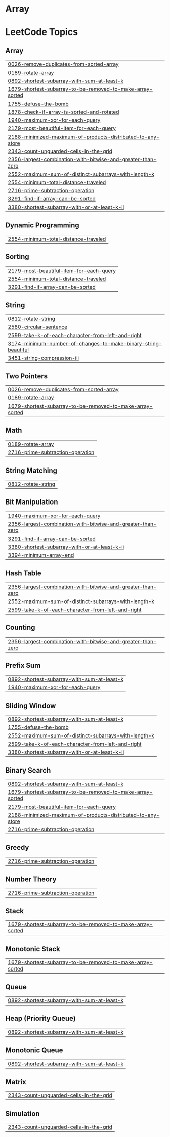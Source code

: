 # Array

<!---LeetCode Topics Start-->
# LeetCode Topics
## Array
|  |
| ------- |
| [0026-remove-duplicates-from-sorted-array](https://github.com/Latasharma26/Array/tree/master/0026-remove-duplicates-from-sorted-array) |
| [0189-rotate-array](https://github.com/Latasharma26/Array/tree/master/0189-rotate-array) |
| [0892-shortest-subarray-with-sum-at-least-k](https://github.com/Latasharma26/Array/tree/master/0892-shortest-subarray-with-sum-at-least-k) |
| [1679-shortest-subarray-to-be-removed-to-make-array-sorted](https://github.com/Latasharma26/Array/tree/master/1679-shortest-subarray-to-be-removed-to-make-array-sorted) |
| [1755-defuse-the-bomb](https://github.com/Latasharma26/Array/tree/master/1755-defuse-the-bomb) |
| [1878-check-if-array-is-sorted-and-rotated](https://github.com/Latasharma26/Array/tree/master/1878-check-if-array-is-sorted-and-rotated) |
| [1940-maximum-xor-for-each-query](https://github.com/Latasharma26/Array/tree/master/1940-maximum-xor-for-each-query) |
| [2179-most-beautiful-item-for-each-query](https://github.com/Latasharma26/Array/tree/master/2179-most-beautiful-item-for-each-query) |
| [2188-minimized-maximum-of-products-distributed-to-any-store](https://github.com/Latasharma26/Array/tree/master/2188-minimized-maximum-of-products-distributed-to-any-store) |
| [2343-count-unguarded-cells-in-the-grid](https://github.com/Latasharma26/Array/tree/master/2343-count-unguarded-cells-in-the-grid) |
| [2356-largest-combination-with-bitwise-and-greater-than-zero](https://github.com/Latasharma26/Array/tree/master/2356-largest-combination-with-bitwise-and-greater-than-zero) |
| [2552-maximum-sum-of-distinct-subarrays-with-length-k](https://github.com/Latasharma26/Array/tree/master/2552-maximum-sum-of-distinct-subarrays-with-length-k) |
| [2554-minimum-total-distance-traveled](https://github.com/Latasharma26/Array/tree/master/2554-minimum-total-distance-traveled) |
| [2716-prime-subtraction-operation](https://github.com/Latasharma26/Array/tree/master/2716-prime-subtraction-operation) |
| [3291-find-if-array-can-be-sorted](https://github.com/Latasharma26/Array/tree/master/3291-find-if-array-can-be-sorted) |
| [3380-shortest-subarray-with-or-at-least-k-ii](https://github.com/Latasharma26/Array/tree/master/3380-shortest-subarray-with-or-at-least-k-ii) |
## Dynamic Programming
|  |
| ------- |
| [2554-minimum-total-distance-traveled](https://github.com/Latasharma26/Array/tree/master/2554-minimum-total-distance-traveled) |
## Sorting
|  |
| ------- |
| [2179-most-beautiful-item-for-each-query](https://github.com/Latasharma26/Array/tree/master/2179-most-beautiful-item-for-each-query) |
| [2554-minimum-total-distance-traveled](https://github.com/Latasharma26/Array/tree/master/2554-minimum-total-distance-traveled) |
| [3291-find-if-array-can-be-sorted](https://github.com/Latasharma26/Array/tree/master/3291-find-if-array-can-be-sorted) |
## String
|  |
| ------- |
| [0812-rotate-string](https://github.com/Latasharma26/Array/tree/master/0812-rotate-string) |
| [2580-circular-sentence](https://github.com/Latasharma26/Array/tree/master/2580-circular-sentence) |
| [2599-take-k-of-each-character-from-left-and-right](https://github.com/Latasharma26/Array/tree/master/2599-take-k-of-each-character-from-left-and-right) |
| [3174-minimum-number-of-changes-to-make-binary-string-beautiful](https://github.com/Latasharma26/Array/tree/master/3174-minimum-number-of-changes-to-make-binary-string-beautiful) |
| [3451-string-compression-iii](https://github.com/Latasharma26/Array/tree/master/3451-string-compression-iii) |
## Two Pointers
|  |
| ------- |
| [0026-remove-duplicates-from-sorted-array](https://github.com/Latasharma26/Array/tree/master/0026-remove-duplicates-from-sorted-array) |
| [0189-rotate-array](https://github.com/Latasharma26/Array/tree/master/0189-rotate-array) |
| [1679-shortest-subarray-to-be-removed-to-make-array-sorted](https://github.com/Latasharma26/Array/tree/master/1679-shortest-subarray-to-be-removed-to-make-array-sorted) |
## Math
|  |
| ------- |
| [0189-rotate-array](https://github.com/Latasharma26/Array/tree/master/0189-rotate-array) |
| [2716-prime-subtraction-operation](https://github.com/Latasharma26/Array/tree/master/2716-prime-subtraction-operation) |
## String Matching
|  |
| ------- |
| [0812-rotate-string](https://github.com/Latasharma26/Array/tree/master/0812-rotate-string) |
## Bit Manipulation
|  |
| ------- |
| [1940-maximum-xor-for-each-query](https://github.com/Latasharma26/Array/tree/master/1940-maximum-xor-for-each-query) |
| [2356-largest-combination-with-bitwise-and-greater-than-zero](https://github.com/Latasharma26/Array/tree/master/2356-largest-combination-with-bitwise-and-greater-than-zero) |
| [3291-find-if-array-can-be-sorted](https://github.com/Latasharma26/Array/tree/master/3291-find-if-array-can-be-sorted) |
| [3380-shortest-subarray-with-or-at-least-k-ii](https://github.com/Latasharma26/Array/tree/master/3380-shortest-subarray-with-or-at-least-k-ii) |
| [3394-minimum-array-end](https://github.com/Latasharma26/Array/tree/master/3394-minimum-array-end) |
## Hash Table
|  |
| ------- |
| [2356-largest-combination-with-bitwise-and-greater-than-zero](https://github.com/Latasharma26/Array/tree/master/2356-largest-combination-with-bitwise-and-greater-than-zero) |
| [2552-maximum-sum-of-distinct-subarrays-with-length-k](https://github.com/Latasharma26/Array/tree/master/2552-maximum-sum-of-distinct-subarrays-with-length-k) |
| [2599-take-k-of-each-character-from-left-and-right](https://github.com/Latasharma26/Array/tree/master/2599-take-k-of-each-character-from-left-and-right) |
## Counting
|  |
| ------- |
| [2356-largest-combination-with-bitwise-and-greater-than-zero](https://github.com/Latasharma26/Array/tree/master/2356-largest-combination-with-bitwise-and-greater-than-zero) |
## Prefix Sum
|  |
| ------- |
| [0892-shortest-subarray-with-sum-at-least-k](https://github.com/Latasharma26/Array/tree/master/0892-shortest-subarray-with-sum-at-least-k) |
| [1940-maximum-xor-for-each-query](https://github.com/Latasharma26/Array/tree/master/1940-maximum-xor-for-each-query) |
## Sliding Window
|  |
| ------- |
| [0892-shortest-subarray-with-sum-at-least-k](https://github.com/Latasharma26/Array/tree/master/0892-shortest-subarray-with-sum-at-least-k) |
| [1755-defuse-the-bomb](https://github.com/Latasharma26/Array/tree/master/1755-defuse-the-bomb) |
| [2552-maximum-sum-of-distinct-subarrays-with-length-k](https://github.com/Latasharma26/Array/tree/master/2552-maximum-sum-of-distinct-subarrays-with-length-k) |
| [2599-take-k-of-each-character-from-left-and-right](https://github.com/Latasharma26/Array/tree/master/2599-take-k-of-each-character-from-left-and-right) |
| [3380-shortest-subarray-with-or-at-least-k-ii](https://github.com/Latasharma26/Array/tree/master/3380-shortest-subarray-with-or-at-least-k-ii) |
## Binary Search
|  |
| ------- |
| [0892-shortest-subarray-with-sum-at-least-k](https://github.com/Latasharma26/Array/tree/master/0892-shortest-subarray-with-sum-at-least-k) |
| [1679-shortest-subarray-to-be-removed-to-make-array-sorted](https://github.com/Latasharma26/Array/tree/master/1679-shortest-subarray-to-be-removed-to-make-array-sorted) |
| [2179-most-beautiful-item-for-each-query](https://github.com/Latasharma26/Array/tree/master/2179-most-beautiful-item-for-each-query) |
| [2188-minimized-maximum-of-products-distributed-to-any-store](https://github.com/Latasharma26/Array/tree/master/2188-minimized-maximum-of-products-distributed-to-any-store) |
| [2716-prime-subtraction-operation](https://github.com/Latasharma26/Array/tree/master/2716-prime-subtraction-operation) |
## Greedy
|  |
| ------- |
| [2716-prime-subtraction-operation](https://github.com/Latasharma26/Array/tree/master/2716-prime-subtraction-operation) |
## Number Theory
|  |
| ------- |
| [2716-prime-subtraction-operation](https://github.com/Latasharma26/Array/tree/master/2716-prime-subtraction-operation) |
## Stack
|  |
| ------- |
| [1679-shortest-subarray-to-be-removed-to-make-array-sorted](https://github.com/Latasharma26/Array/tree/master/1679-shortest-subarray-to-be-removed-to-make-array-sorted) |
## Monotonic Stack
|  |
| ------- |
| [1679-shortest-subarray-to-be-removed-to-make-array-sorted](https://github.com/Latasharma26/Array/tree/master/1679-shortest-subarray-to-be-removed-to-make-array-sorted) |
## Queue
|  |
| ------- |
| [0892-shortest-subarray-with-sum-at-least-k](https://github.com/Latasharma26/Array/tree/master/0892-shortest-subarray-with-sum-at-least-k) |
## Heap (Priority Queue)
|  |
| ------- |
| [0892-shortest-subarray-with-sum-at-least-k](https://github.com/Latasharma26/Array/tree/master/0892-shortest-subarray-with-sum-at-least-k) |
## Monotonic Queue
|  |
| ------- |
| [0892-shortest-subarray-with-sum-at-least-k](https://github.com/Latasharma26/Array/tree/master/0892-shortest-subarray-with-sum-at-least-k) |
## Matrix
|  |
| ------- |
| [2343-count-unguarded-cells-in-the-grid](https://github.com/Latasharma26/Array/tree/master/2343-count-unguarded-cells-in-the-grid) |
## Simulation
|  |
| ------- |
| [2343-count-unguarded-cells-in-the-grid](https://github.com/Latasharma26/Array/tree/master/2343-count-unguarded-cells-in-the-grid) |
<!---LeetCode Topics End-->